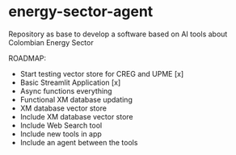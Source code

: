 # energy-sector-agent
Repository as base to develop a software based on AI tools about Colombian Energy Sector

ROADMAP:
- Start testing vector store for CREG and UPME [x]
- Basic Streamlit Application [x]
- Async functions everything
- Functional XM database updating
- XM database vector store
- Include XM database vector store
- Include Web Search tool
- Include new tools in app
- Include an agent between the tools
